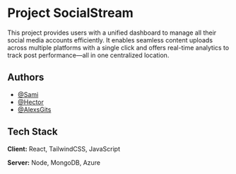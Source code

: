
# Project SocialStream

This project provides users with a unified dashboard to manage all their social media accounts efficiently. It enables seamless content uploads across multiple platforms with a single click and offers real-time analytics to track post performance—all in one centralized location.




## Authors

- [@Sami](https://github.com/saminajib)
- [@Hector](https://github.com/seb1124)
- [@AlexsGits](https://github.com/AlexsGits)


## Tech Stack

**Client:** React, TailwindCSS, JavaScript

**Server:** Node, MongoDB, Azure
